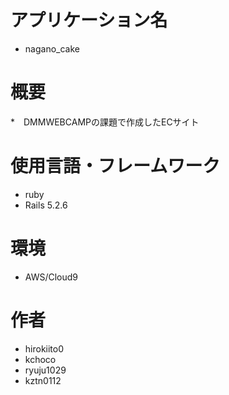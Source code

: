 # アプリケーション名
* nagano_cake
# 概要
*　DMMWEBCAMPの課題で作成したECサイト
# 使用言語・フレームワーク
* ruby
* Rails 5.2.6
# 環境
* AWS/Cloud9
# 作者
* hirokiito0
* kchoco
* ryuju1029
* kztn0112
